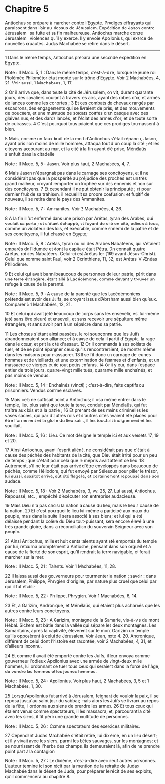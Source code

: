 # Chapitre 5

Antiochus se prépare à marcher contre l’Egypte.
Prodiges effrayants qui paraissent dans l’air au-dessus de Jérusalem.
Expédition de Jason contre Jérusalem ; sa fuite et sa fin malheureuse.
Antiochus marche contre Jérusalem ; violences qu’il y exerce.
Il y envoie Apollonius, qui exerce de nouvelles cruautés.
Judas Machabée se retire dans le désert.

***

1 Dans le même temps, Antiochus prépara une seconde expédition en Egypte.

<span class="bible-note">Note : </span> II Macc. 5, 1 : Dans le même temps, c’est-à-dire, lorsque le jeune roi Ptolémée Philométor était monté sur le trône d’Egypte. Voir 2 Machabées, 4, 21. Voir aussi, 1 Machabées, 1, 17.

2 Or il arriva que, dans toute la cité de Jérusalem, on vit, durant quarante jours, des cavaliers courant à travers les airs, ayant des robes d'or, et armés de lances comme les cohortes ; 3 Et des combats de chevaux rangés par escadrons, des engagements qui se livraient de près, et des mouvements de boucliers, et une multitude de soldats coiffés d'un casque avec des glaives nus, et des dards lancés, et l'éclat des armes d'or, et de toute sorte de cuirasses. 4 C'est pourquoi tous priaient que ces prodiges tournassent à bien.


5 Mais, comme un faux bruit de la mort d'Antiochus s'était répandu, Jason, ayant pris non moins de mille hommes, attaqua tout d'un coup la cité ; et les citoyens accourant au mur, et la cité à la fin ayant été prise, Ménélaüs s'enfuit dans la citadelle.

<span class="bible-note">Note : </span> II Macc. 5, 5 : Jason. Voir plus haut, 2 Machabées, 4, 7.

6 Mais Jason n'épargnait pas dans le carnage ses concitoyens, et il ne considérait pas que la prospérité au préjudice des proches est un très grand malheur, croyant remporter un trophée sur des ennemis et non sur des concitoyens. 7 Et cependant il ne put obtenir la principauté ; et pour dernier fruit de sa trahison, il recueillit sa propre confusion; et fugitif de nouveau, il se retira dans le pays des Ammanites.

<span class="bible-note">Note : </span> II Macc. 5, 7 : Ammanites. Voir 2 Machabées, 4, 26.

8 A la fin il fut enfermé dans une prison par Arétas, tyran des Arabes, qui voulait sa perte ; et s'étant échappé, et fuyant de cité en cité, odieux à tous, comme un violateur des lois, et exécrable, comme ennemi de la patrie et de ses concitoyens, il fut chassé en Egypte;

<span class="bible-note">Note : </span> II Macc. 5, 8 : Arétas, tyran ou roi des Arabes Nabatéens, qui s’étaient emparés de l’Idumée et dont la capitale était Pétra. On connait quatre Arétas, roi des Nabatéens. Celui-ci est Arétas Ier (169 avant Jésus-Christ). Celui que nomme saint Paul, voir 2 Corinthiens, 11, 32, est Arétas IV Ænéas Philodème.

9 Et celui qui avait banni beaucoup de personnes de leur patrie, périt dans une terre étrangère, étant allé à Lacédémone, comme devant y trouver un refuge à cause de la parenté.

<span class="bible-note">Note : </span> II Macc. 5, 9 : A cause de la parenté que les Lacédémoniens prétendaient avoir des Juifs, se croyant issus d’Abraham aussi bien qu’eux. Comparer à 1 Machabées, 12, 21.

10 Et celui qui avait jeté beaucoup de corps sans les ensevelir, est lui-même jeté sans être pleuré et enseveli, et sans recevoir une sépulture même étrangère, et sans avoir part à un sépulcre dans sa patrie.


11 Les choses s'étant ainsi passées, le roi soupçonna que les Juifs abandonneraient son alliance; et à cause de cela il partit d'Egypte, la rage dans le cœur, et prit la cité d'assaut. 12 Or il commanda à ses soldats de tuer, et de ne point épargner ceux qu'ils rencontreraient, de monter même dans les maisons pour massacrer. 13 Il se fit donc un carnage de jeunes hommes et de vieillards, et une extermination de femmes et d'enfants, et un massacre de vierges et de tout petits enfants. 14 Or il y eut, dans l'espace entier de trois jours, quatre-vingt mille tués, quarante mille enchaînés, et pas moins de vendus.

<span class="bible-note">Note : </span> II Macc. 5, 14 : Enchaînés (vincti) ; c’est-à-dire, faits captifs ou prisonniers. Vendus comme esclaves.

15 Mais cela ne suffisait point à Antiochus; il osa même entrer dans le temple, lieu plus saint que toute la terre, conduit par Ménélaüs, qui fut traître aux lois et à la patrie ; 16 Et prenant de ses mains criminelles les vases sacrés, qui par d'autres rois et d'autres cités avaient été placés pour être l'ornement et la gloire du lieu saint, il les touchait indignement et les souillait.

<span class="bible-note">Note : </span> II Macc. 5, 16 : Lieu. Ce mot désigne le temple ici et aux versets 17, 19 et 20.

17 Ainsi Antiochus, ayant l'esprit aliéné, ne considérait pas que c'était à cause des péchés des habitants de la cité, que Dieu était irrité pour un peu de temps ; que c'était pour cela que le mépris avait atteint ce lieu. 18 Autrement, s'il ne leur était pas arrivé d'être enveloppés dans beaucoup de péchés, comme Héliodore, qui fut envoyé par Séleucus pour piller le trésor, lui aussi, aussitôt arrivé, eût été flagellé, et certainement repoussé dans son audace.

<span class="bible-note">Note : </span> II Macc. 5, 18 : Voir 2 Machabées, 3, vv. 25, 27. Lui aussi, Antiochus. Repoussé, etc. , empêché d’exécuter son entreprise audacieuse.

19 Mais Dieu n'a pas choisi la nation à cause du lieu, mais le lieu à cause de la nation. 20 Et c'est pourquoi le lieu lui-même a participé aux maux du peuple, mais dans la suite il sera associé à ses biens; et lui qui a été délaissé pendant la colère du Dieu tout-puissant, sera encore élevé à une très grande gloire, dans la réconciliation du souverain Seigneur avec son peuple.


21 Ainsi Antiochus, mille et huit cents talents ayant été emportés du temple par lui, retourna promptement à Antioche, pensant dans son orgueil et à cause de la fierté de son esprit, qu'il rendrait la terre navigable, et ferait marcher sur la mer.

<span class="bible-note">Note : </span> II Macc. 5, 21 : Talents. Voir 1 Machabées, 11, 28.

22 Il laissa aussi des gouverneurs pour tourmenter la nation ; savoir : dans Jérusalem, Philippe, Phrygien d'origine, par nature plus cruel que celui par qui il fut établi;

<span class="bible-note">Note : </span> II Macc. 5, 22 : Philippe, Phrygien. Voir 1 Machabées, 6, 14.

23 Et, à Garizim, Andronique, et Ménélaüs, qui étaient plus acharnés que les autres contre leurs concitoyens.

<span class="bible-note">Note : </span> II Macc. 5, 23 : A Garizim, montagne de la Samarie, vis-à-vis du mont Hébal. Sichem est bâtie dans la vallée qui sépare les deux montagnes. Les Samaritains, après la captivité, élevèrent sur le mont Garizim un temple qu’ils opposèrent à celui de Jérusalem. Voir Jean, note 4. 20. Andronique, différent de celui dont l’histoire est racontée, voir 2 Machabées, 4, 31, et d’ailleurs inconnu.

24 Et comme il avait été emporté contre les Juifs, il leur envoya comme gouverneur l'odieux Apollonius avec une armée de vingt-deux mille hommes, lui ordonnant de tuer tous ceux qui seraient dans la force de l'âge, de vendre les femmes et les jeunes hommes.

<span class="bible-note">Note : </span> II Macc. 5, 24 : Apollonius. Voir plus haut, 2 Machabées, 3, 5 et 1 Machabées, 1, 30.

25 Lorsqu'Apollonius fut arrivé à Jérusalem, feignant de vouloir la paix, il se reposa jusqu'au saint jour du sabbat; mais alors les Juifs se livrant au repos de la fête, il ordonna aux siens de prendre les armes. 26 Et tous ceux qui étaient venus comme spectateurs, il les massacra; et, parcourant la cité avec les siens, il fit périr une grande multitude de personnes.

<span class="bible-note">Note : </span> II Macc. 5, 26 : Comme spectateurs des exercices militaires.


27 Cependant Judas Machabée s'était retiré, lui dixième, en un lieu désert; et il y vivait avec les siens, parmi les bêtes sauvages, sur les montagnes; et se nourrissant de l'herbe des champs, ils demeuraient là, afin de ne prendre point part à la contagion.

<span class="bible-note">Note : </span> II Macc. 5, 27 : Le dixième, c’est-à-dire avec neuf autres personnes. L’auteur termine ici son récit par la mention de la retraite de Judas Machabée dans le désert de Juda, pour préparer le récit de ses exploits, qu’il commencera au chapitre 8.


